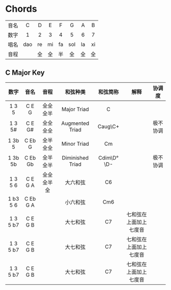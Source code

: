 # Chords

| | | | | | | | |
| :-: | :-: | :-: | :-: | :-: | :-: | :-: | :-: |
| 音名 | C | D | E | F | G | A | B |
| 数字 | 1 | 2 | 3 | 4 | 5 | 6 | 7 |
| 唱名 | dao | re | mi | fa | sol | la | xi |
| 音程 | | 全 | 全 | 半 | 全 | 全 | 全 |

## C Major Key

| 数字 | 音名 | 音程 | 和弦种类 | 和弦简称 | 解释 | 协调度 |
| :-: | :-: | :-: | :-: | :-: | :-: | :-: |
| 1 3 5 | C E G | 全全 全半 | Major Triad | C | |
| 1 3 5# | C E G# | 全全 全全 | Augmented Triad | Caug\C+ | | 极不协调 |
| 1 3b 5 | C Eb G | 全半 全全 | Minor Triad | Cm | | |
| 1 3b 5b | C Eb Gb | 全半 全半 | Diminished Triad | Cdim\D°\D- |  | 极不协调 |
| 1 3 5 6 | C E G A | 全全 全半 全 | 大六和弦 | C6 | | |
| 1 b3 5 6 | C Eb G A |  | 小六和弦 | Cm6 | | |
| 1 3 5 b7 | C E G B |  | 大七和弦 | C7 | 七和弦在上面加上七度音 | |
| 1 3 5 b7 | C E G B |  | 大七和弦 | C7 | 七和弦在上面加上七度音 | |
| 1 3 5 b7 | C E G B |  | 大七和弦 | C7 | 七和弦在上面加上七度音 | |
